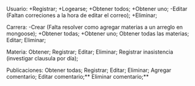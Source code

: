 Usuario:
+Registrar;
+Logearse;
+Obtener todos;
+Obtener uno;
-Editar (Faltan correciones a la hora de editar el correo);
+Eliminar;

Carrera:
-Crear (Falta resolver como agregar materias a un arreglo en mongoose);
+Obtener todas;
+Obtener uno;
Obtener todas las materias;
Editar;
Eliminar;

Materia:
Obtener;
Registrar;
Editar;
Eliminar;
Registrar inasistencia (investigar clausula por día);

Publicaciones:
Obtener todas;
Registrar;
Editar;
Eliminar;
Agregar comentario;
Editar comentario;**
Eliminar comentario;**

